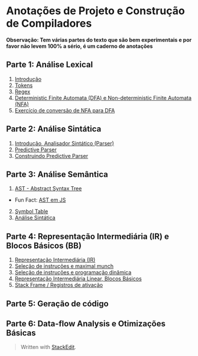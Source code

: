 # Anotações de Projeto e Construção de Compiladores

**Observação: Tem várias partes do texto que são bem experimentais e por favor não levem 100% a sério, é um caderno de anotações**

## Parte 1: Análise Lexical
 1. [Introdução](https://github.com/NatSatie/StudyNotes/blob/main/compilers/part_1/Intro.md)
 2. [Tokens](https://github.com/NatSatie/StudyNotes/blob/main/compilers/part_1/part1.md)
 3. [Regex](https://github.com/NatSatie/StudyNotes/blob/main/compilers/part_1/part2.md)
 4. [Deterministic Finite Automata (DFA) e Non-deterministic Finite Automata (NFA)](https://github.com/NatSatie/StudyNotes/blob/main/compilers/part_1/part3.md)
 4. [Exercício de conversão de NFA para DFA](https://github.com/NatSatie/StudyNotes/blob/main/compilers/part_1/part4.md)

## Parte 2: Análise Sintática
 1. [Introdução, Analisador Sintático (Parser)](https://github.com/NatSatie/StudyNotes/blob/main/compilers/part_2/part1.md)
 2. [Predictive Parser](https://github.com/NatSatie/StudyNotes/blob/main/compilers/part_2/part2.md)
 3. [Construindo Predictive Parser](https://github.com/NatSatie/StudyNotes/blob/main/compilers/part_2/part3.md)

## Parte 3: Análise Semântica
 1. [AST - Abstract Syntax Tree](https://github.com/NatSatie/StudyNotes/blob/main/compilers/part_3/part1.md)
 - Fun Fact: [AST em JS](https://github.com/NatSatie/StudyNotes/blob/main/compilers/part_3/funFact.md)
 2. [Symbol Table](https://github.com/NatSatie/StudyNotes/blob/main/compilers/part_3/part2.md)
 3. [Análise Sintática](https://github.com/NatSatie/StudyNotes/blob/main/compilers/part_3/part3.md)

## Parte 4: Representação Intermediária (IR) e Blocos Básicos (BB)

 1. [Representação Intermediária (IR)](https://github.com/NatSatie/StudyNotes/blob/main/compilers/part_4/part1.md)
 2. [Seleção de instruções e maximal munch](https://github.com/NatSatie/StudyNotes/blob/main/compilers/part_4/part2.md)
 3. [Seleção de instruções e programação dinâmica](https://github.com/NatSatie/StudyNotes/blob/main/compilers/part_4/part3.md)
 4. [Representação Intermediária Linear, Blocos Básicos](https://github.com/NatSatie/StudyNotes/blob/main/compilers/part_4/part4.md)
 5. [Stack Frame / Registros de ativação](https://github.com/NatSatie/StudyNotes/blob/main/compilers/part_4/part5.md)
 
## Parte 5: Geração de código

## Parte 6: Data-flow Analysis e Otimizações Básicas

> Written with [StackEdit](https://stackedit.io/).
